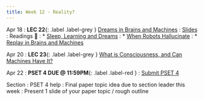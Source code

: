 ```yaml
---
title: Week 12 - Reality?
---
```


Apr 18
: **LEC 22**{: .label .label-grey } [Dreams in Brains and Machines](#)
  : [Slides](https://canvas.harvard.edu/files/14782115/download?download_frd=1)
: Readings 📖
: * [Sleep, Learning and Dreams](https://canvas.harvard.edu/files/14781104/download?download_frd=1) 
: * [When Robots Hallucinate](https://www.theatlantic.com/technology/archive/2015/09/robots-hallucinate-dream/403498/)
: * [Replay in Brains and Machines](https://www.deepmind.com/blog/replay-in-biological-and-artificial-neural-networks)

Apr 20
: **LEC 23**{: .label .label-grey } [What is Consciousness, and Can Machines Have It?](#)

Apr 22
: **PSET 4 DUE @ 11:59PM**{: .label .label-red }
    : [Submit PSET 4](https://canvas.harvard.edu/courses/97916/assignments/532857)

Section
: PSET 4 help
: Final paper topic idea due to section leader this week
: Present 1 slide of your paper topic / rough outline
